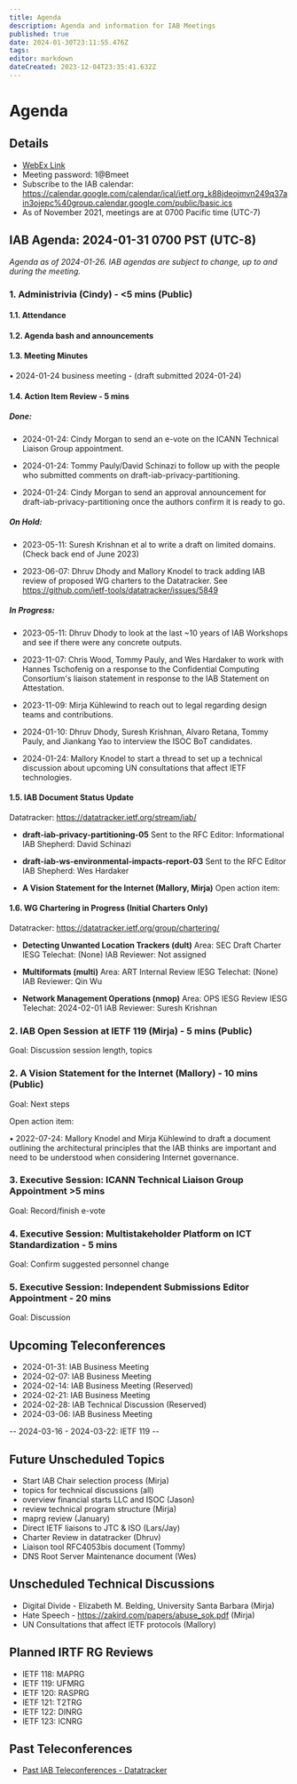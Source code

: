 ```yaml
---
title: Agenda
description: Agenda and information for IAB Meetings
published: true
date: 2024-01-30T23:11:55.476Z
tags: 
editor: markdown
dateCreated: 2023-12-04T23:35:41.632Z
---
```


# Agenda
## Details

* [WebEx Link](https://ietf.webex.com/ietf/j.php?MTID=m92c425d161e1be552b21d6b84b1c09f6)
* Meeting password: 1@Bmeet
* Subscribe to the IAB calendar: https://calendar.google.com/calendar/ical/ietf.org_k88jdeojmvn249q37ain3ojepc%40group.calendar.google.com/public/basic.ics
* As of November 2021, meetings are at 0700 Pacific time (UTC-7)

## IAB Agenda: 2024-01-31 0700 PST (UTC-8) 

*Agenda as of 2024-01-26. IAB agendas are subject to change, up to and during the meeting.*


### 1. Administrivia (Cindy) - <5 mins (Public)

#### 1.1. Attendance 

#### 1.2. Agenda bash and announcements 

#### 1.3. Meeting Minutes 

  • 2024-01-24 business meeting - (draft submitted 2024-01-24) 

#### 1.4. Action Item Review - 5 mins

##### Done:

* 2024-01-24: Cindy Morgan to send an e-vote on the ICANN Technical Liaison Group appointment.

* 2024-01-24: Tommy Pauly/David Schinazi to follow up with the people who submitted comments on draft-iab-privacy-partitioning.

* 2024-01-24: Cindy Morgan to send an approval announcement for draft-iab-privacy-partitioning once the authors confirm it is ready to go.

##### On Hold:

* 2023-05-11: Suresh Krishnan et al to write a draft on limited domains.    
   (Check back end of June 2023)

* 2023-06-07: Dhruv Dhody and Mallory Knodel to track adding IAB review of proposed WG charters to the Datatracker.
   See https://github.com/ietf-tools/datatracker/issues/5849

##### In Progress: 

* 2023-05-11: Dhruv Dhody to look at the last ~10 years of IAB Workshops and see if there were any concrete outputs.

* 2023-11-07: Chris Wood, Tommy Pauly, and Wes Hardaker to work with Hannes Tschofenig on a response to the Confidential Computing Consortium's liaison statement in response to the IAB Statement on Attestation.

* 2023-11-09: Mirja Kühlewind to reach out to legal regarding design teams and contributions.

* 2024-01-10: Dhruv Dhody, Suresh Krishnan, Alvaro Retana, Tommy Pauly, and Jiankang Yao to interview the ISOC BoT candidates.

* 2024-01-24: Mallory Knodel to start a thread to set up a technical discussion about upcoming UN consultations that affect IETF technologies.


#### 1.5. IAB Document Status Update

 Datatracker: https://datatracker.ietf.org/stream/iab/

- **draft-iab-privacy-partitioning-05**
Sent to the RFC Editor: Informational 
IAB Shepherd: David Schinazi

- **draft-iab-ws-environmental-impacts-report-03**
Sent to the RFC Editor
IAB Shepherd: Wes Hardaker

- **A Vision Statement for the Internet (Mallory, Mirja)**
     Open action item:


#### 1.6. WG Chartering in Progress (Initial Charters Only)

 Datatracker: https://datatracker.ietf.org/group/chartering/	

- **Detecting Unwanted Location Trackers (dult)**
Area: SEC
Draft Charter
IESG Telechat: (None)
IAB Reviewer: Not assigned

- **Multiformats (multi)**
Area: ART
Internal Review
IESG Telechat: (None)
IAB Reviewer: Qin Wu

- **Network Management Operations (nmop)**
Area: OPS
IESG Review
IESG Telechat: 2024-02-01
IAB Reviewer: Suresh Krishnan


### 2. IAB Open Session at IETF 119 (Mirja) - 5 mins (Public)

  Goal: Discussion session length, topics


### 2. A Vision Statement for the Internet (Mallory) - 10 mins (Public)

  Goal: Next steps

  Open action item: 

  • 2022-07-24: Mallory Knodel and Mirja Kühlewind to draft a document
    outlining the architectural principles that the IAB thinks are
    important and need to be understood when considering Internet
    governance.
    
### 3. Executive Session: ICANN Technical Liaison Group Appointment >5 mins

  Goal: Record/finish e-vote


### 4. Executive Session: Multistakeholder Platform on ICT Standardization - 5 mins

  Goal: Confirm suggested personnel change


### 5. Executive Session: Independent Submissions Editor Appointment - 20 mins

  Goal: Discussion

    

## Upcoming Teleconferences 

* 2024-01-31: IAB Business Meeting
* 2024-02-07: IAB Business Meeting
* 2024-02-14: IAB Business Meeting (Reserved)
* 2024-02-21: IAB Business Meeting
* 2024-02-28: IAB Technical Discussion (Reserved)
* 2024-03-06: IAB Business Meeting

-- 2024-03-16 - 2024-03-22: IETF 119 --

## Future Unscheduled Topics 
* Start IAB Chair selection process (Mirja)
* topics for technical discussions (all)
* overview financial starts LLC and ISOC (Jason)
* review technical program structure (Mirja)
* maprg review (January)
* Direct IETF liaisons to JTC & ISO (Lars/Jay)
* Charter Review in datatracker (Dhruv)
* Liaison tool RFC4053bis document (Tommy)
* DNS Root Server Maintenance document (Wes)

## Unscheduled Technical Discussions

* Digital Divide - Elizabeth M. Belding, University Santa Barbara (Mirja)
* Hate Speech - https://zakird.com/papers/abuse_sok.pdf (Mirja)
* UN Consultations that affect IETF protocols (Mallory)

## Planned IRTF RG Reviews 

* IETF 118: MAPRG
* IETF 119: UFMRG
* IETF 120: RASPRG
* IETF 121: T2TRG
* IETF 122: DINRG
* IETF 123: ICNRG

## Past Teleconferences 

* [Past IAB Teleconferences - Datatracker](https://datatracker.ietf.org/group/iab/meetings/)

